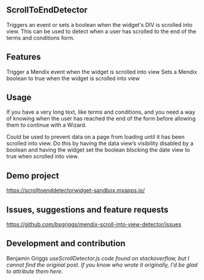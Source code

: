 ## ScrollToEndDetector
Triggers an event or sets a boolean when the widget's DIV is scrolled into view. This can be used to detect when a user has scrolled to the end of the terms and conditions form. 

## Features
Trigger a Mendix event when the widget is scrolled into view
Sets a Mendix boolean to true when the widget is scrolled into view

## Usage
If you have a very long text, like terms and conditions, and you need a way of knowing when the user has reached the end of the form before allowing them to continue with a Wizard.

Could be used to prevent data on a page from loading until it has been scrolled into view. Do this by having the data view’s visibility disabled by a boolean and having the widget set the boolean blocking the date view to true when scrolled into view.

## Demo project
https://scrolltoenddetectorwidget-sandbox.mxapps.io/

## Issues, suggestions and feature requests
https://github.com/bsgriggs/mendix-scroll-into-view-detector/issues

## Development and contribution
Benjamin Griggs
*useScrollDetector.js code found on stackoverflow, but I cannot find the original post. If you know who wrote it originally, I'd be glad to attribute them here.*